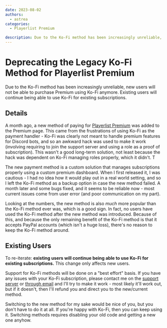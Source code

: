 ```yaml
---
date: 2023-08-02
authors:
  - astrea
categories:
  - Playerlist Premium

description: Due to the Ko-Fi method has been increasingly unreliable, new users will not be able to purchase Premium using Ko-Fi anymore.
---
```


# Deprecating the Legacy Ko-Fi Method for Playerlist Premium

Due to the Ko-Fi method has been increasingly unreliable, new users will not be able to purchase Premium using Ko-Fi anymore.
Existing users will continue being able to use Ko-Fi for existing subscriptions.

<!-- more -->

## Details

A month ago, a new method of paying for [Playerlist Premium](premium.md) was added to the Premium page. This came from the frustrations of using Ko-Fi as the payment handler - Ko-Fi was clearly not meant to handle premium features for Discord bots, and so an awkward hack was used to make it work (involving requiring to join the support server and using a role as a proof of subscription). This wasn't a good long-term solution, not least because the hack was dependent on Ko-Fi managing roles properly, which it didn't. T

The new payment method is a custom solution that manages subscriptions properly using a custom premium dashboard. When I first released it, I was cautious - I had no idea how it would play out in a real world setting, and so I left the Ko-Fi method as a backup option in case the new method failed. A month later and some bugs fixed, and it seems to be reliable now - most current issues come from user error (and poor communication on my part).

Looking at the numbers, the new method is also *much* more popular than the Ko-Fi method ever was, which is a good sign. In fact, no users have used the Ko-Fi method after the new method was introduced. Because of this, and because the only remaining benefit of the Ko-Fi method is that it accepts PayPal accounts (which isn't a huge loss), there's no reason to keep the Ko-Fi method around.

## Existing Users

To re-iterate: **existing users will continue being able to use Ko-Fi for existing subscriptions.** This change only affects new users.

Support for Ko-Fi methods will be done on a "best effort" basis. If you have any issues with your Ko-Fi subscription, please contact me on the [support server](https://discord.gg/NSdetwGjpK) or [through email](mailto:discord@astrea.cc) and I'll try to make it work - most likely it'll work out, but if it doesn't, then I'll refund you and direct you to the new/current method.

Switching to the new method for my sake would be nice of you, but you don't have to do it at all. If you're happy with Ko-Fi, then you can keep using it. Switching methods requires disabling your old code and getting a new one anyhow.
